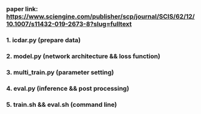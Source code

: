 ### paper link: https://www.sciengine.com/publisher/scp/journal/SCIS/62/12/10.1007/s11432-019-2673-8?slug=fulltext

### 1. icdar.py (prepare data)
### 2. model.py (network architecture && loss function)
### 3. multi_train.py (parameter setting)
### 4. eval.py (inference && post processing)
### 5. train.sh && eval.sh (command line)
